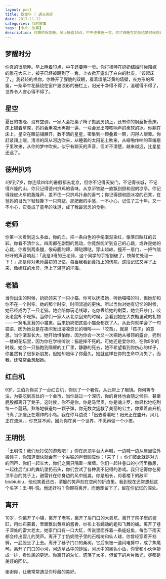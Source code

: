 ```yaml
---
layout: post
title: 致童年 | 遇见美好
date: 2017-11-12
categories: 我的故事
tags: [卡片、故事]
description: 你真的很能睡。早上睡着10点，中午还要睡一觉。你打横睡在奶奶结婚时候陪嫁的雕花大床上，被子已经被踢到了一角，上衣掀开露出了白白的肚皮。
---
```


## 梦醒时分

你真的很能睡。早上睡着10点，中午还要睡一觉。你打横睡在奶奶结婚时候陪嫁的雕花大床上，被子已经被踢到了一角，上衣掀开露出了白白的肚皮。「该起床了，」我轻轻的唤你，你睁开了朦胧的双眼，看着墙纸泛黄的墙壁，长方形的窄窗，一条牵牛花藤绕在窗户波浪形的栅栏上，阳光干净得不得了，温暖得不得了，世界令人安心得不得了。

## 星空

夏日的夜晚，没有空调，一家人会把桌子椅子搬到房顶上，还有你的钢丝折叠床。床上铺着草席，妈妈会用凉水再擦一遍，一块会发出嘎吱响声的柔软的冰。你躺在床上，星空在眼前铺展开，数不清的星星，密集到一颗叠着一颗，闪得人眼晕。你赶紧闭上眼，清凉的风从河边吹来，从睡着的太阳花上吹来，从噼啪作响的草编扇子里吹来，从你的梦中吹来。似乎有聊天的声音，但听不清楚，越来越远，比星星还远了。

## 德州扒鸡

4岁到7岁，你连续四年的暑假都去北京，但你不记得天安门，不记得长城，不记得兴隆的山，你只记得德州扒鸡的香味，从京沪铁路一直飘到颐和园的凉亭。你记得绿皮火车的轰隆声，盖不住一只扒鸡扑鼻的香气；你记得颐和园冰凉的石凳，在爸妈的目光下轻轻撕下一只鸡腿，那肥嫩的手感，一不小心，记住了三十年。又一不小心，它竟成了童年的味道，成了我最思念的食物。

## 老师

你第一次看到这么多血，你的血。把一条白色的手绢渐渐染红，像落日映红的云彩。你看不清什么，四周都在剧烈的晃动，你竟然能听到自己的心跳，或许是她的心跳。你看到两条腿，像母鹿的蹄，蹄哒蹄哒，穿山越岭。撞开一扇门，一把气喘吁吁的声音响起：「我是3班的王老师，这个同学的手指割破了，快帮忙处理一下！」那是你对老师最初的记忆，每当我看到食指上的伤疤，这段记忆又浮了上来，像嫣红的水母，浮上了湛蓝的洋海。

## 老猫

当你出生的时候，奶奶领来了一只小猫，你可以抚摸她，听她喵喵的叫，但她却和你不在一个时空。她的那个时空，时间流逝的更快。所以当你对她有记忆的时候，她已经成为了一只老猫。她会陪你玩毛线球，吃你丢给她的剩菜，她会开纱门，咬死老鼠却不吃掉。当你们一家人从北京回来的时候，会看到她在大衣橱里藏的礼物——一窝毛茸茸的小猫崽。后来奶奶把这些小猫全都送了人，从此你就学会了一句猫语，因为她总是在夜间发出凄凉悠长的嗷叫——「咬苗」，就是「孩子」的意思。当你渐渐长大，她开始惧怕你，因为你会一次又一次把她从楼顶的露台，扔到一楼的花坛里，因为你在学校听说：猫是摔不死的。可她还是爱你的，在你9岁的时候，她会一只猫跑到隔壁的工厂里，静静的死去，她不希望看到你伤心的样子，你虽然有了很多新朋友，但她却陪伴了你最久。她就这样在你的生命中消失了，而我，还常常会想起她。

## 红白机

9岁，三伯为你买了一台红白机，你玩了一个暑假，从此带上了眼镜。你何等专注，为要吃到高处的一个金币，当你跳过一个深坑，你的身体也会随之倾斜，甚至屁股都离开了凳子。这时候，你不是你，你是马里奥，你是魂斗罗，你轻松地吃到每一个蘑菇，熟练地躲避每一颗子弹，你无数次拯救了美丽的公主，你乘着直升机飞离了那座正在爆炸的小岛。我在你耳边说：「出去看看吧！阳光正在盛开，风儿正在流淌。」你充耳不闻，因为你在另一个世界，不愿再做一个小孩。

## 王明悦

「王明悦！我们玩打仗的游戏吧！」你在房顶平台大声喊，一边喊一边从屋里往外搬凳子，你知道很快就会有一个尖锐的声音回应你：「来了！」你们彼此就是对方的回声，你们一起长大，你们之间只隔着一堵墙。你们一起往巷口的小河里撒尿，一起往后门口的粪坑里扔石头，你们尝试了各种我不记得的游戏。我只记得你在房顶平台的凳子上，避雷针在你身边的风中摇晃，你是船长，对着楼下的敌军 biubiubiu，他也笑着还击，清脆的笑声刻在空间的折痕里。我到现在还常想起这个名字：王-明-悦。他还好吗？你即将离开，而他却留下了，留在你记忆的深处。

## 离开

10岁，你离开了小镇，离开了老宅，离开了后门口的大粪坑。离开了院子里的酱缸，用纱布蒙着，里面飘出黄豆的酱香，纱布上有蠕动的蛆和飞舞的蝇。离开了巷子深处的雷大老太，她家门口有一口大缸，传说里面养着一条娃娃鱼，每当下雨天都会传出婴儿的哭声。离开了丁奶奶院子里的石榴树和仙人球，你曾经穿着开裆裤，一屁股坐了上去。离开了巷子门口的桑树，它后来被一道闪电劈中，成了焦尾琴。离开了门口的小河，河边草丛中的蚱蜢，河水中的黑色小鱼，你曾和小伙伴排成一排，看谁尿的更远。你离开的匆忙，遗落了太多，但留下的片片微光，尽都是美好的回忆。

谢谢你，让我常常遇见你珍藏的美好。

